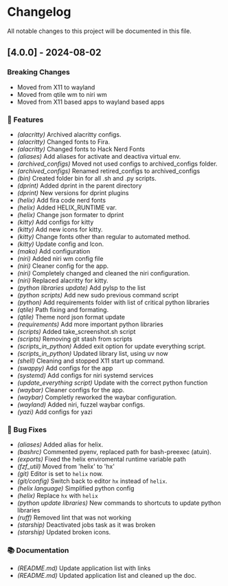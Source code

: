 # Changelog

All notable changes to this project will be documented in this file.

## [4.0.0] - 2024-08-02

### Breaking Changes

- Moved from X11 to wayland
- Moved from qtile wm to niri wm
- Moved from X11 based apps to wayland based apps

### 󰩉 Features

- _(alacritty)_ Archived alacritty configs.
- _(alacritty)_ Changed fonts to Fira.
- _(alacritty)_ Changed fonts to Hack Nerd Fonts
- _(aliases)_ Add aliases for activate and deactiva virtual env.
- _(archived_configs)_ Moved not used configs to archived_configs folder.
- _(archived_configs)_ Renamed retired_configs to archived_configs
- _(bin)_ Created folder bin for all .sh and .py scripts.
- _(dprint)_ Added dprint in the parent directory
- _(dprint)_ New versions for dprint plugins
- _(helix)_ Add fira code nerd fonts
- _(helix)_ Added HELIX_RUNTIME var.
- _(helix)_ Change json formater to dprint
- _(kitty)_ Add configs for kitty
- _(kitty)_ Add new icons for kitty.
- _(kitty)_ Change fonts other than regular to automated method.
- _(kitty)_ Update config and lcon.
- _(mako)_ Add configuration
- _(niri)_ Added niri wm config file
- _(niri)_ Cleaner config for the app.
- _(niri)_ Completely changed and cleaned the niri configuration.
- _(niri)_ Replaced alacritty for kitty.
- _(python libraries update)_ Add pylsp to the list
- _(python scripts)_ Add new sudo previous command script
- _(python)_ Add requirements folder with list of critical python libraries
- _(qtile)_ Path fixing and formating.
- _(qtile)_ Theme nord json format update
- _(requirements)_ Add more important python libraries
- _(scripts)_ Added take_screenshot.sh script
- _(scripts)_ Removing git stash from scripts
- _(scripts_in_python)_ Added exit option for update everything script.
- _(scripts_in_python)_ Updated library list, using uv now
- _(shell)_ Cleaning and stopped X11 start up command.
- _(swappy)_ Add configs for the app
- _(systemd)_ Add configs for niri systemd services
- _(update_everything script)_ Update with the correct python function
- _(waybar)_ Cleaner configs for the app.
- _(waybar)_ Completly reworked the waybar configuration.
- _(wayland)_ Added niri, fuzzel waybar configs.
- _(yazi)_ Add configs for yazi

###  Bug Fixes

- _(aliases)_ Added alias for helix.
- _(bashrc)_ Commented pyenv, replaced path for bash-preexec (atuin).
- _(exports)_ Fixed the helix enviromental runtime variable path
- _(fzf_util)_ Moved from 'helix' to 'hx'
- _(git)_ Editor is set to `helix` now.
- _(git/config)_ Switch back to editor `hx` instead of `helix`.
- _(helix language)_ Simplified python config
- _(helix)_ Replace `hx` with `helix`
- _(python update libraries)_ New commands to shortcuts to update python libraries
- _(ruff)_ Removed lint that was not working
- _(starship)_ Deactivated jobs task as it was broken
- _(starship)_ Updated broken icons.

### 📚 Documentation

- _(README.md)_ Update application list with links
- _(README.md)_ Updated application list and cleaned up the doc.

<!-- generated by git-cliff -->
